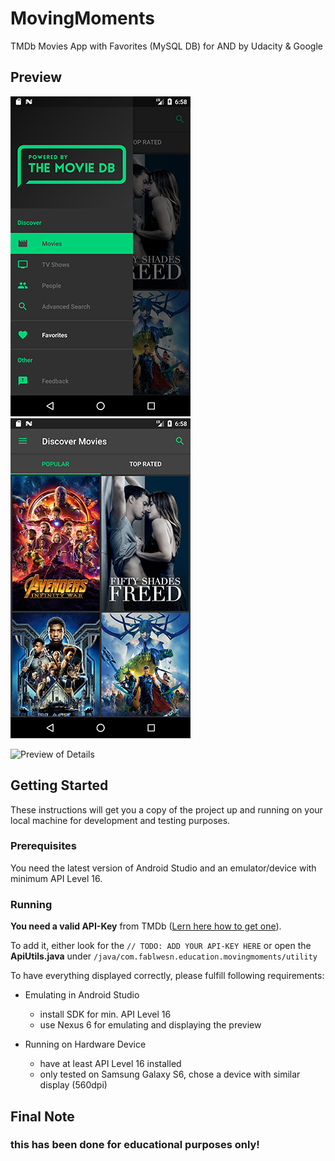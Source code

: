 # MovingMoments

TMDb Movies App with Favorites (MySQL DB) for AND by Udacity &amp; Google

## Preview

![Preview of Drawer](https://raw.githubusercontent.com/fablwesn/MovingMoments/master/preview_drawer.png)
![Preview of List](https://raw.githubusercontent.com/fablwesn/MovingMoments/master/preview_list.png) 


![Preview of Details](https://github.com/fablwesn/MovingMoments/blob/master/preview_details.gif?raw=true)

## Getting Started

These instructions will get you a copy of the project up and running on your local machine for development and testing purposes.

### Prerequisites

You need the latest version of Android Studio and an emulator/device with minimum API Level 16.

### Running

**You need a valid API-Key** from TMDb ([Lern here how to get one](https://developers.themoviedb.org/3/getting-started/introduction)).

To add it, either look for the `// TODO: ADD YOUR API-KEY HERE` or open the **ApiUtils.java** under `/java/com.fablwesn.education.movingmoments/utility`

To have everything displayed correctly, please fulfill following requirements:

- Emulating in Android Studio
  - install SDK for min. API Level 16
  - use Nexus 6 for emulating and displaying the preview

- Running on Hardware Device
  - have at least API Level 16 installed
  - only tested on Samsung Galaxy S6, chose a device with similar display (560dpi)
  
  
## Final Note

### this has been done for educational purposes only!
